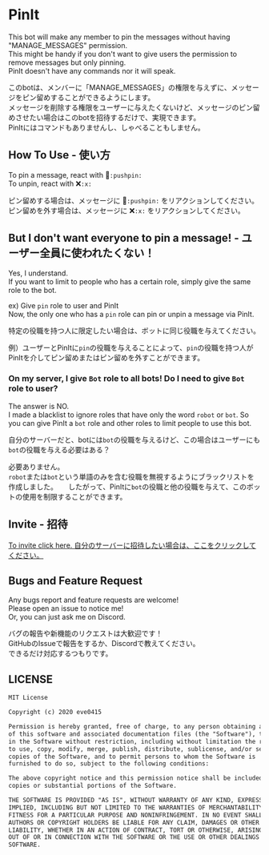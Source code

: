# PinIt
 This bot will make any member to pin the messages without having "MANAGE_MESSAGES" permission.  
 This might be handy if you don't want to give users the permission to remove messages but only pinning.  
 PinIt doesn't have any commands nor it will speak.  
 
 このbotは、メンバーに「MANAGE_MESSAGES」の権限を与えずに、メッセージをピン留めすることができるようにします。  
 メッセージを削除する権限をユーザーに与えたくないけど、メッセージのピン留めさせたい場合はこのbotを招待するだけで、実現できます。  
 PinItにはコマンドもありませんし、しゃべることもしません。
 
## How To Use - 使い方
 To pin a message, react with 📌`:pushpin:`  
 To unpin, react with ❌`:x:`  
 
 ピン留めする場合は、メッセージに 📌`:pushpin:` をリアクションしてください。  
 ピン留めを外す場合は、メッセージに ❌`:x:` をリアクションしてください。
 
## But I don't want everyone to pin a message! - ユーザー全員に使われたくない！
 Yes, I understand.  
 If you want to limit to people who has a certain role, simply give the same role to the bot.  
 
 ex) Give `pin` role to user and PinIt  
 Now, the only one who has a `pin` role can pin or unpin a message via PinIt.  
 
 特定の役職を持つ人に限定したい場合は、ボットに同じ役職を与えてください。 
 
 例）ユーザーとPinItに`pin`の役職を与えることによって、`pin`の役職を持つ人がPinItを介してピン留めまたはピン留めを外すことができます。
 
### On my server, I give `Bot` role to all bots! Do I need to give `Bot` role to user?
 The answer is NO.  
 I made a blacklist to ignore roles that have only the word `robot` or `bot`.
 So you can give PinIt a `bot` role and other roles to limit people to use this bot.
 
 自分のサーバーだと、botには`bot`の役職を与えるけど、この場合はユーザーにも`bot`の役職を与える必要はある？　　
 
 必要ありません。  
 `robot`または`bot`という単語のみを含む役職を無視するようにブラックリストを作成しました。 　
  したがって、PinItに`bot`の役職と他の役職を与えて、このボットの使用を制限することができます。

## Invite - 招待
 [To invite click here. 自分のサーバーに招待したい場合は、ここをクリックしてください。](https://discord.com/api/oauth2/authorize?client_id=725287176748924968&permissions=73792&scope=bot)

## Bugs and Feature Request
 Any bugs report and feature requests are welcome!  
 Please open an issue to notice me!  
 Or, you can just ask me on Discord.  
 
 バグの報告や新機能のリクエストは大歓迎です！  
 GitHubのIssueで報告をするか、Discordで教えてください。  
 できるだけ対応するつもりです。  
 
## LICENSE
```txt
MIT License

Copyright (c) 2020 eve0415

Permission is hereby granted, free of charge, to any person obtaining a copy
of this software and associated documentation files (the "Software"), to deal
in the Software without restriction, including without limitation the rights
to use, copy, modify, merge, publish, distribute, sublicense, and/or sell
copies of the Software, and to permit persons to whom the Software is
furnished to do so, subject to the following conditions:

The above copyright notice and this permission notice shall be included in all
copies or substantial portions of the Software.

THE SOFTWARE IS PROVIDED "AS IS", WITHOUT WARRANTY OF ANY KIND, EXPRESS OR
IMPLIED, INCLUDING BUT NOT LIMITED TO THE WARRANTIES OF MERCHANTABILITY,
FITNESS FOR A PARTICULAR PURPOSE AND NONINFRINGEMENT. IN NO EVENT SHALL THE
AUTHORS OR COPYRIGHT HOLDERS BE LIABLE FOR ANY CLAIM, DAMAGES OR OTHER
LIABILITY, WHETHER IN AN ACTION OF CONTRACT, TORT OR OTHERWISE, ARISING FROM,
OUT OF OR IN CONNECTION WITH THE SOFTWARE OR THE USE OR OTHER DEALINGS IN THE
SOFTWARE.
```
